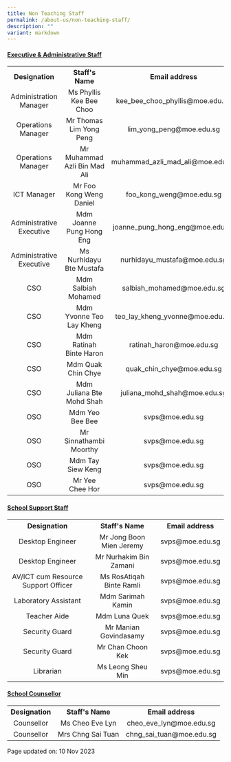 ```yaml
---
title: Non Teaching Staff
permalink: /about-us/non-teaching-staff/
description: ""
variant: markdown
---
```

<h4><strong><u>Executive &amp; Administrative Staff</u></strong></h4>
<table>
<tbody>
<tr>
<th style="text-align: center;">Designation</th>
<th style="text-align: center;">Staff's Name</th>
<th style="text-align: center;">Email address</th>
</tr>
<tr>
<td style="text-align: center;">Administration Manager</td>
<td style="text-align: center;">Ms Phyllis Kee Bee Choo</td>
<td style="text-align: center;">kee_bee_choo_phyllis@moe.edu.sg</td>
</tr>
<tr>
<td style="text-align: center;">Operations Manager</td>
<td style="text-align: center;">Mr Thomas Lim Yong Peng</td>
<td style="text-align: center;">lim_yong_peng@moe.edu.sg</td>
</tr>
	<tr>
<td style="text-align: center;">Operations Manager</td>
<td style="text-align: center;">Mr Muhammad Azli Bin Mad Ali</td>
<td style="text-align: center;">muhammad_azli_mad_ali@moe.edu.sg</td>
</tr>
<tr>
<td style="text-align: center;">ICT Manager</td>
<td style="text-align: center;">Mr Foo Kong Weng Daniel</td>
<td style="text-align: center;">foo_kong_weng@moe.edu.sg</td>
</tr>
<tr>
<td style="text-align: center;">Administrative Executive</td>
<td style="text-align: center;">Mdm Joanne Pung Hong Eng</td>
<td style="text-align: center;">joanne_pung_hong_eng@moe.edu.sg</td>
</tr>
	<tr>
<td style="text-align: center;">Administrative Executive</td>
<td style="text-align: center;">Ms Nurhidayu Bte Mustafa</td>
<td style="text-align: center;">nurhidayu_mustafa@moe.edu.sg</td>
</tr>
<tr>
<td style="text-align: center;">CSO</td>
<td style="text-align: center;">Mdm Salbiah Mohamed</td>
<td style="text-align: center;">salbiah_mohamed@moe.edu.sg</td>
</tr>
<tr>
<td style="text-align: center;">CSO</td>
<td style="text-align: center;">Mdm Yvonne Teo Lay Kheng</td>
<td style="text-align: center;">teo_lay_kheng_yvonne@moe.edu.sg</td>
</tr>
<tr>
<td style="text-align: center;">CSO</td>
<td style="text-align: center;">Mdm Ratinah Binte Haron</td>
<td style="text-align: center;">ratinah_haron@moe.edu.sg</td>
</tr>
<tr>
<td style="text-align: center;">CSO</td>
<td style="text-align: center;">Mdm Quak Chin Chye</td>
<td style="text-align: center;">quak_chin_chye@moe.edu.sg</td>
</tr>
<tr>
<td style="text-align: center;">CSO</td>
<td style="text-align: center;">Mdm Juliana Bte Mohd Shah</td>
<td style="text-align: center;">juliana_mohd_shah@moe.edu.sg</td>
</tr>
<tr>
<td style="text-align: center;">OSO</td>
<td style="text-align: center;">Mdm Yeo Bee Bee</td>
<td style="text-align: center;">svps@moe.edu.sg</td>
</tr>
<tr>
<td style="text-align: center;">OSO</td>
<td style="text-align: center;">Mr Sinnathambi Moorthy</td>
<td style="text-align: center;">svps@moe.edu.sg</td>
</tr>
<tr>
<td style="text-align: center;">OSO</td>
<td style="text-align: center;">Mdm Tay Siew Keng</td>
<td style="text-align: center;">svps@moe.edu.sg</td>
</tr>
<tr>
<td style="text-align: center;">OSO</td>
<td style="text-align: center;">Mr Yee Chee Hor</td>
<td style="text-align: center;">svps@moe.edu.sg</td>
</tr>
</tbody>
</table>
<h4><strong><u>School Support Staff</u></strong></h4>
<table>
<tbody>
<tr>
<th style="text-align: center;">Designation</th>
<th style="text-align: center;">Staff's Name</th>
<th style="text-align: center;">Email address</th>
</tr>
<tr>
<td style="text-align: center;">Desktop Engineer</td>
<td style="text-align: center;">Mr Jong Boon Mien Jeremy</td>
<td style="text-align: center;">svps@moe.edu.sg</td>
</tr>
	<tr>
<td style="text-align: center;">Desktop Engineer</td>
<td style="text-align: center;">Mr Nurhakim Bin Zamani</td>
<td style="text-align: center;">svps@moe.edu.sg</td>
</tr>
		<tr>
<td style="text-align: center;">AV/ICT cum Resource Support Officer</td>
<td style="text-align: center;">Ms RosAtiqah Binte Ramli</td>
<td style="text-align: center;">svps@moe.edu.sg</td>
</tr>
<tr>
<td style="text-align: center;">Laboratory Assistant</td>
<td style="text-align: center;">Mdm Sarimah Kamin</td>
<td style="text-align: center;">svps@moe.edu.sg</td>
</tr>
<tr>
<td style="text-align: center;">Teacher Aide</td>
<td style="text-align: center;">Mdm Luna Quek</td>
<td style="text-align: center;">svps@moe.edu.sg</td>
</tr>
<tr>
<td style="text-align: center;">Security Guard</td>
<td style="text-align: center;">Mr Manian Govindasamy</td>
<td style="text-align: center;">svps@moe.edu.sg</td>
</tr>
<tr>
<td style="text-align: center;">Security Guard</td>
<td style="text-align: center;">Mr Chan Choon Kek</td>
<td style="text-align: center;">svps@moe.edu.sg</td>
</tr>
<tr>
<td style="text-align: center;">Librarian</td>
<td style="text-align: center;">Ms Leong Sheu Min</td>
<td style="text-align: center;">svps@moe.edu.sg</td>
</tr>
</tbody>
</table>
<h4><strong><u>School Counsellor</u></strong></h4>
<table>
<tbody>
<tr>
<th style="text-align: center;">Designation</th>
<th style="text-align: center;">Staff's Name</th>
<th style="text-align: center;">Email address</th>
</tr>
<tr>
<td style="text-align: center;">Counsellor</td>
<td style="text-align: center;">Ms Cheo Eve Lyn</td>
<td style="text-align: center;">cheo_eve_lyn@moe.edu.sg</td>
</tr>
<tr>
<td style="text-align: center;">Counsellor</td>
<td style="text-align: center;">Mrs Chng Sai Tuan</td>
<td style="text-align: center;">chng_sai_tuan@moe.edu.sg</td>
</tr>
</tbody>
</table>
<p>Page updated on: 10 Nov 2023</p>